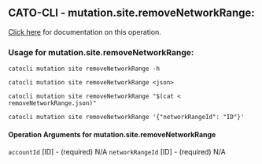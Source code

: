 
## CATO-CLI - mutation.site.removeNetworkRange:
[Click here](https://api.catonetworks.com/documentation/#mutation-removeNetworkRange) for documentation on this operation.

### Usage for mutation.site.removeNetworkRange:

`catocli mutation site removeNetworkRange -h`

`catocli mutation site removeNetworkRange <json>`

`catocli mutation site removeNetworkRange "$(cat < removeNetworkRange.json)"`

`catocli mutation site removeNetworkRange '{"networkRangeId": "ID"}'`

#### Operation Arguments for mutation.site.removeNetworkRange ####
`accountId` [ID] - (required) N/A 
`networkRangeId` [ID] - (required) N/A 
